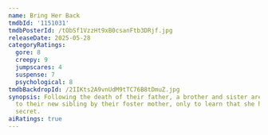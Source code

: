 ```yaml
---
name: Bring Her Back
tmdbId: '1151031'
tmdbPosterId: /tObSf1VzzHt9xB0csanFtb3DRjf.jpg
releaseDate: 2025-05-28
categoryRatings:
  gore: 8
  creepy: 9
  jumpscares: 4
  suspense: 7
  psychological: 8
tmdbBackdropId: /2IIKts2A9vnUdM9tTC76B8tDmuZ.jpg
synopsis: Following the death of their father, a brother and sister are introduced
  to their new sibling by their foster mother, only to learn that she has a terrifying
  secret.
aiRatings: true
---
```


